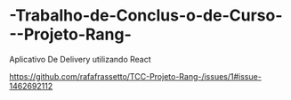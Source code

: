 # -Trabalho-de-Conclus-o-de-Curso---Projeto-Rang-
Aplicativo De Delivery utilizando React

https://github.com/rafafrassetto/TCC-Projeto-Rang-/issues/1#issue-1462692112
